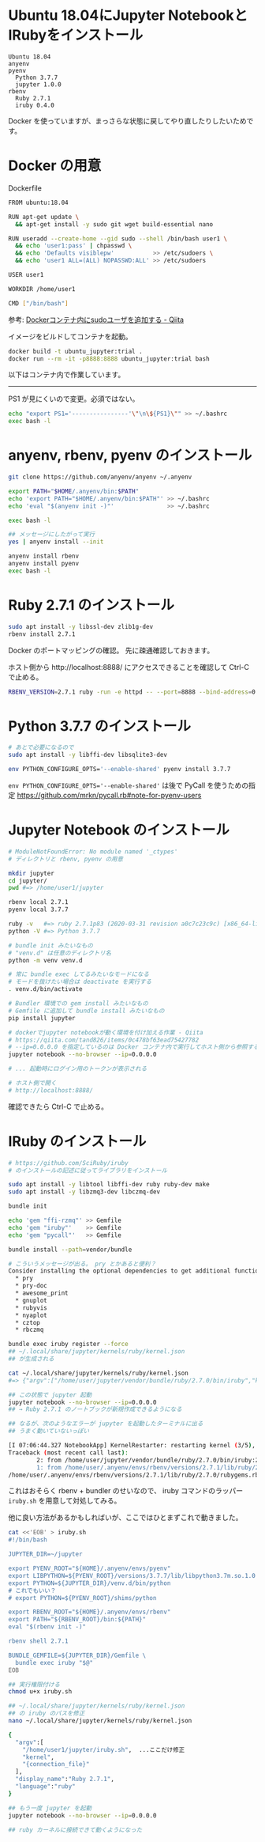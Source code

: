 # Ubuntu 18.04にJupyter NotebookとIRubyをインストール

```
Ubuntu 18.04
anyenv
pyenv
  Python 3.7.7
  jupyter 1.0.0
rbenv
  Ruby 2.7.1
  iruby 0.4.0
```

Docker を使っていますが、まっさらな状態に戻してやり直したりしたいためです。





# Docker の用意

Dockerfile

```sh
FROM ubuntu:18.04

RUN apt-get update \
  && apt-get install -y sudo git wget build-essential nano

RUN useradd --create-home --gid sudo --shell /bin/bash user1 \
  && echo 'user1:pass' | chpasswd \
  && echo 'Defaults visiblepw'           >> /etc/sudoers \
  && echo 'user1 ALL=(ALL) NOPASSWD:ALL' >> /etc/sudoers

USER user1

WORKDIR /home/user1

CMD ["/bin/bash"]
```

参考: [Dockerコンテナ内にsudoユーザを追加する - Qiita](https://qiita.com/iganari/items/1d590e358a029a1776d6)

イメージをビルドしてコンテナを起動。

```sh
docker build -t ubuntu_jupyter:trial .
docker run --rm -it -p8888:8888 ubuntu_jupyter:trial bash
```

以下はコンテナ内で作業しています。

----

PS1 が見にくいので変更。必須ではない。

```sh
echo "export PS1='----------------'\"\n\${PS1}\"" >> ~/.bashrc
exec bash -l
```





# anyenv, rbenv, pyenv のインストール

```sh
git clone https://github.com/anyenv/anyenv ~/.anyenv

export PATH="$HOME/.anyenv/bin:$PATH"
echo 'export PATH="$HOME/.anyenv/bin:$PATH"' >> ~/.bashrc
echo 'eval "$(anyenv init -)"'               >> ~/.bashrc

exec bash -l

## メッセージにしたがって実行
yes | anyenv install --init

anyenv install rbenv
anyenv install pyenv
exec bash -l
```






# Ruby 2.7.1 のインストール

```sh
sudo apt install -y libssl-dev zlib1g-dev
rbenv install 2.7.1
```

<!--
real    2m48.010s
user    6m24.533s
sys     0m43.502s
-->

Docker のポートマッピングの確認。
先に疎通確認しておきます。

ホスト側から http://localhost:8888/ にアクセスできることを確認して
Ctrl-C で止める。

```sh
RBENV_VERSION=2.7.1 ruby -run -e httpd -- --port=8888 --bind-address=0.0.0.0 .
```






# Python 3.7.7 のインストール

```sh
# あとで必要になるので
sudo apt install -y libffi-dev libsqlite3-dev

env PYTHON_CONFIGURE_OPTS='--enable-shared' pyenv install 3.7.7
```

`env PYTHON_CONFIGURE_OPTS='--enable-shared'` は後で PyCall を使うための指定
https://github.com/mrkn/pycall.rb#note-for-pyenv-users






# Jupyter Notebook のインストール

```sh
# ModuleNotFoundError: No module named '_ctypes'
# ディレクトリと rbenv, pyenv の用意

mkdir jupyter
cd jupyter/
pwd #=> /home/user1/jupyter

rbenv local 2.7.1
pyenv local 3.7.7

ruby -v   #=> ruby 2.7.1p83 (2020-03-31 revision a0c7c23c9c) [x86_64-linux]
python -V #=> Python 3.7.7
```



```sh
# bundle init みたいなもの
# "venv.d" は任意のディレクトリ名
python -m venv venv.d

# 常に bundle exec してるみたいなモードになる
# モードを抜けたい場合は deactivate を実行する
. venv.d/bin/activate

# Bundler 環境での gem install みたいなもの
# Gemfile に追加して bundle install みたいなもの
pip install jupyter

# dockerでjupyter notebookが動く環境を付け加える作業 - Qiita
# https://qiita.com/tand826/items/0c478bf63ead75427782
# --ip=0.0.0.0 を指定しているのは Docker コンテナ内で実行してホスト側から参照するため
jupyter notebook --no-browser --ip=0.0.0.0

# ... 起動時にログイン用のトークンが表示される

# ホスト側で開く
# http://localhost:8888/
```

確認できたら Ctrl-C で止める。






# IRuby のインストール

```sh
# https://github.com/SciRuby/iruby
# のインストールの記述に従ってライブラリをインストール

sudo apt install -y libtool libffi-dev ruby ruby-dev make
sudo apt install -y libzmq3-dev libczmq-dev

bundle init

echo 'gem "ffi-rzmq"' >> Gemfile
echo 'gem "iruby"'    >> Gemfile
echo 'gem "pycall"'   >> Gemfile

bundle install --path=vendor/bundle

# こういうメッセージが出る。 pry とかあると便利？
Consider installing the optional dependencies to get additional functionality:
  * pry
  * pry-doc
  * awesome_print
  * gnuplot
  * rubyvis
  * nyaplot
  * cztop
  * rbczmq

bundle exec iruby register --force
## ~/.local/share/jupyter/kernels/ruby/kernel.json
## が生成される

cat ~/.local/share/jupyter/kernels/ruby/kernel.json
#=> {"argv":["/home/user/jupyter/vendor/bundle/ruby/2.7.0/bin/iruby","kernel","{connection_file}"],"display_name":"Ruby 2.7.1","language":"ruby"}

## この状態で jupyter 起動
jupyter notebook --no-browser --ip=0.0.0.0
## → Ruby 2.7.1 のノートブックが新規作成できるようになる

## なるが、次のようなエラーが jupyter を起動したターミナルに出る
## うまく動いていないっぽい

[I 07:06:44.327 NotebookApp] KernelRestarter: restarting kernel (3/5), new random ports
Traceback (most recent call last):
        2: from /home/user/jupyter/vendor/bundle/ruby/2.7.0/bin/iruby:23:in `<main>'
        1: from /home/user/.anyenv/envs/rbenv/versions/2.7.1/lib/ruby/2.7.0/rubygems.rb:294:in `activate_bin_path'
/home/user/.anyenv/envs/rbenv/versions/2.7.1/lib/ruby/2.7.0/rubygems.rb:275:in `find_spec_for_exe': can't find gem iruby (>= 0.a) with executable iruby (Gem::GemNotFoundException)
```

これはおそらく rbenv + bundler のせいなので、
iruby コマンドのラッパー `iruby.sh` を用意して対処してみる。

他に良い方法があるかもしればいが、ここではひとまずこれで動きました。

```sh
cat <<'EOB' > iruby.sh
#!/bin/bash

JUPYTER_DIR=~/jupyter

export PYENV_ROOT="${HOME}/.anyenv/envs/pyenv"
export LIBPYTHON=${PYENV_ROOT}/versions/3.7.7/lib/libpython3.7m.so.1.0
export PYTHON=${JUPYTER_DIR}/venv.d/bin/python
# これでもいい？
# export PYTHON=${PYENV_ROOT}/shims/python

export RBENV_ROOT="${HOME}/.anyenv/envs/rbenv"
export PATH="${RBENV_ROOT}/bin:${PATH}"
eval "$(rbenv init -)"

rbenv shell 2.7.1

BUNDLE_GEMFILE=${JUPYTER_DIR}/Gemfile \
  bundle exec iruby "$@"
EOB
```

```sh
## 実行権限付ける
chmod u+x iruby.sh

## ~/.local/share/jupyter/kernels/ruby/kernel.json
## の iruby のパスを修正
nano ~/.local/share/jupyter/kernels/ruby/kernel.json

{
  "argv":[
    "/home/user1/jupyter/iruby.sh",  ...ここだけ修正
    "kernel",
    "{connection_file}"
  ],
  "display_name":"Ruby 2.7.1",
  "language":"ruby"
}

## もう一度 jupyter を起動
jupyter notebook --no-browser --ip=0.0.0.0

## ruby カーネルに接続できて動くようになった
```
